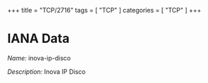 +++
title = "TCP/2716"
tags = [ "TCP" ]
categories = [ "TCP" ]
+++

# IANA Data

_Name:_ inova-ip-disco

_Description:_ Inova IP Disco

